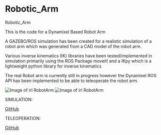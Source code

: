 # Robotic_Arm
Robotic_Arm 


This is the code for a Dynamixel Based Robot Arm 

A GAZEBO/ROS simulation has been created for a realistic simulation of a robot arm which was generated from a CAD model of the robot arm.

Various inverse kinematics (IK) libraries have been tested/implemented in simulation primarily using the ROS Package moveit! and a IKpy which is a lightweight python library for inverse kinematics

The real Robot arm is currently still in progress however the Dynamixel ROS API has been implemented to be able to teleoperate the robot arm.



![Image of irl RobotArm](https://github.com/ji81930/Robotic_Arm/blob/master/pictures/irlRobotArm.jpg)
![Image of irl RobotArm](https://github.com/ji81930/Robotic_Arm/blob/master/pictures/simRoboticArm.png)



SIMULATION:

[GitHub](http://github.com)


TELEOPERATION:

[GitHub](http://github.com)

